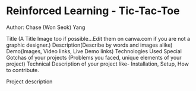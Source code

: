 # Reinforced Learning - Tic-Tac-Toe
Author: Chase (Won Seok) Yang

Title (A Title Image too if possible…Edit them on canva.com if you are not a graphic designer.)
Description(Describe by words and images alike)
Demo(Images, Video links, Live Demo links)
Technologies Used
Special Gotchas of your projects (Problems you faced, unique elements of your project)
Technical Description of your project like- Installation, Setup, How to contribute.

Project description
<image>

<gif>

